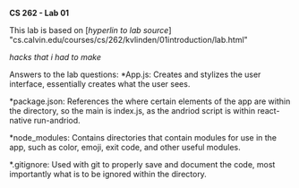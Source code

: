**CS 262 - Lab 01**

This lab is based on [*hyperlin to lab source*] "cs.calvin.edu/courses/cs/262/kvlinden/01introduction/lab.html"

*hacks that i had to make*

Answers to the lab questions:
*App.js: Creates and stylizes the user interface, essentially creates what the user sees.

*package.json: References the where certain elements of the app are within the directory, so the main is index.js, as the andriod script is within react-native run-andriod.

*node_modules: Contains directories that contain modules for use in the app, such as color, emoji, exit code, and other useful modules.

*.gitignore: Used with git to properly save and document the code, most importantly what is to be ignored within the directory.